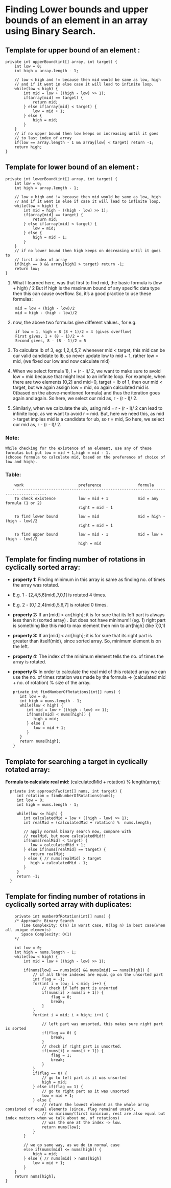 # Finding Lower bounds and upper bounds of an element in an array using Binary Search.

## Template for upper bound of an element :

    private int upperBound(int[] array, int target) {
        int low = 0;
        int high = array.length - 1;

        // low < high and != because then mid would be same as low, high 
        // and if it went in else case it will lead to infinite loop.
        while(low < high) {
            int mid = low + ((high - low) >> 1);
            if(array[mid] == target) {
                return mid;
            } else if(array[mid] < target) {
                low = mid + 1;
            } else {
                high = mid;
            }
        }
        // if no upper bound then low keeps on increasing until it goes 
        // to last index of array
        if(low == array.length - 1 && array[low] < target) return -1;
        return high;
    }


## Template for lower bound of an element :

    private int lowerBound(int[] array, int target) {
        int low = 0;
        int high = array.length - 1;
        
        // low < high and != because then mid would be same as low, high 
        // and if it went in else if case it will lead to infinite loop.
        while(low < high) {
            int mid = high - ((high - low) >> 1);
            if(array[mid] == target) {
                return mid;
            } else if(array[mid] < target) {
                low = mid;
            } else {
                high = mid - 1;
            }
        }
        // if no lower bound then high keeps on decreasing until it goes to
        // first index of array
        if(high == 0 && array[high] > target) return -1;
        return low;
    }

1) What I learned here, was that first to find mid, the basic formula is (low + high) / 2
But if high is the maximum bound of any specific data type then this can cause overflow. So, it’s a good practice to use
these formulas:
   
        mid = low + (high - low)/2
        mid = high - (high - low)/2


2) now, the above two formulas give different values., for e.g. 
        
        if low = 1, high = 8 (8 + 1)/2 = 4 (gives overflow)
        First gives, 1 + (8 - 1)/2 = 4
        Second gives, 8 - (8 - 1)/2 = 5


3) To calculate lb of 3, eg: 1,2,4,5,7.
   whenever mid < target, this mid can be our valid candidate to lb, so never update low to mid + 1, rather low = mid,
   (we fixed our low and now calculate mid)
   

4) When we select formula 1), l + (r - l)/ 2, we want to make sure to avoid low = mid because that might lead to
   an infinite loop. For example, when there are two elements [0,2] and mid=0, target = lb of 1, then our mid < target, 
   but we again assign low = mid, so again calculated mid is 0(based on the above-mentioned formula) and thus the 
   iteration goes again and again. So here, we select our mid as, r - (r - l)/ 2.
   

5) Similarly, when we calculate the ub, using mid = r - (r - l)/ 2 can lead to infinite loop, as we want to avoid r = mid.
   But, here we need this, as mid > target implies mid is a candidate for ub, so r = mid, 
   So here, we select our mid as, r - (r - l)/ 2.
   
### Note:
    While checking for the existence of an element, use any of these formulas but put low = mid + 1,high = mid - 1. 
    (choose formula to calculate mid, based on the preference of choice of low and high).
  
### Table:
        work                        preference                formula
       - -----------------------------------------------------------------------------------
        To check existence          low = mid + 1             mid = any formula (1 or 2)
                                    right = mid - 1
        
        To find lower bound         low = mid                 mid = high - (high - low)/2
                                    right = mid + 1
        
        To find upper bound         low = mid - 1             mid = low + (high - low)/2
                                    high = mid

## Template for finding number of rotations in cyclically sorted array:

- **property 1:** Finding minimum in this array is same as finding no. of times the array was rotated.
- E.g. 1 - [2,4,5,6(mid),7,0,1] is rotated 4 times.
- E.g. 2 - [0,1,2,4(mid),5,6,7] is rotated 0 times.
- **property 2:** If arr[mid] > arr[high]; it is for sure that its left part is always less than it (sorted array) . 
  But does not have minimum!! (eg. 1) right part is something like this mid to max element then min to arr[high] (like 7,0,1)
- **property 3:** If arr[mid] < arr[high]; it is for sure that its right part is greater than itself(mid), 
  since sorted array. So, minimum element is on the left.
- **property 4:** The index of the minimum element tells the no. of times the array is rotated.
- **property 5:** In order to calculate the real mid of this rotated array we can use the no. of times rotation 
  was made by the formula -> (calculated mid + no. of rotation) % size of the array.
      
      private int findNumberOfRotations(int[] nums) {  
         int low = 0;
         int high = nums.length - 1;
         while(low < high) {
            int mid = low + ((high - low) >> 1);
            if(nums[mid] < nums[high]) {
               high = mid;
            } else {
               low = mid + 1;
            }
         }
         return nums[high];
      }

## Template for searching a target in cyclically rotated array:

**Formula to calculate real mid:** (calculatedMid + rotation) %  length(array);
      
      private int approachTwo(int[] nums, int target) {
         int rotation = findNumberOfRotations(nums);
         int low = 0;
         int high = nums.length - 1;
         
         while(low <= high) {
            int calculatedMid = low + ((high - low) >> 1);
            int realMid = (calculatedMid + rotation) %  nums.length;
            
            // apply normal binary search now, compare with
            // realMid, but move calculatedMid!!
            if(nums[realMid] < target) {
               low = calculatedMid + 1;
            } else if(nums[realMid] == target) {
               return realMid;
            } else { // nums[realMid] > target
               high = calculatedMid - 1;
            }
         }
         return -1;
      }

## Template for finding number of rotations in cyclically sorted array with duplicates:

        private int numberOfRotation(int[] nums) {
        /* Approach: Binary Search
           Time Complexity: O(n) in worst case, O(log n) in best case(when all unique elements)
           Space Complexity: O(1)
        */

        int low = 0;
        int high = nums.length - 1;
        while(low < high) {
            int mid = low + ((high - low) >> 1);

            if(nums[low] == nums[mid] && nums[mid] == nums[high]) {
                // if all three indexes are equal go on the unsorted part
                int flag = -1;
                for(int i = low; i < mid; i++) {
                    // check if left part is unsorted
                    if(nums[i] > nums[i + 1]) {
                        flag = 0;
                        break;
                    }
                }
                for(int i = mid; i < high; i++) {
                    
                    // left part was unsorted, this makes sure right part is sorted
                    if(flag == 0) {
                        break;
                    }
                    // check if right part is unsorted.
                    if(nums[i] > nums[i + 1]) {
                        flag = 1;
                        break;
                    }
                }
                if(flag == 0) {
                    // go to left part as it was unsorted
                    high = mid;
                } else if(flag == 1) {
                    // go to right part as it was unsorted
                    low = mid + 1;
                } else {
                    // return the lowest element as the whole array consisted of equal elements (since, flag remained unset),
                    // so minimum/(first mininium, rest are also equal but index matters when we talk about no. of rotations)
                    // was the one at the index -> low.
                    return nums[low];
                }
            }

            // we go same way, as we do in normal case
            else if(nums[mid] <= nums[high]) {
                high = mid;
            } else { // nums[mid] > nums[high]
                low = mid + 1;
            }
        }
        return nums[high];
    }